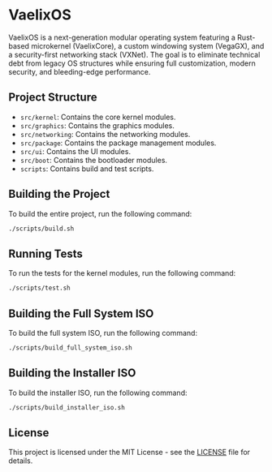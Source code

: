 # VaelixOS

VaelixOS is a next-generation modular operating system featuring a Rust-based microkernel (VaelixCore), a custom windowing system (VegaGX), and a security-first networking stack (VXNet). The goal is to eliminate technical debt from legacy OS structures while ensuring full customization, modern security, and bleeding-edge performance.

## Project Structure

- `src/kernel`: Contains the core kernel modules.
- `src/graphics`: Contains the graphics modules.
- `src/networking`: Contains the networking modules.
- `src/package`: Contains the package management modules.
- `src/ui`: Contains the UI modules.
- `src/boot`: Contains the bootloader modules.
- `scripts`: Contains build and test scripts.

## Building the Project

To build the entire project, run the following command:

```bash
./scripts/build.sh
```

## Running Tests

To run the tests for the kernel modules, run the following command:

```bash
./scripts/test.sh
```

## Building the Full System ISO

To build the full system ISO, run the following command:

```bash
./scripts/build_full_system_iso.sh
```

## Building the Installer ISO

To build the installer ISO, run the following command:

```bash
./scripts/build_installer_iso.sh
```

## License

This project is licensed under the MIT License - see the [LICENSE](LICENSE) file for details.
